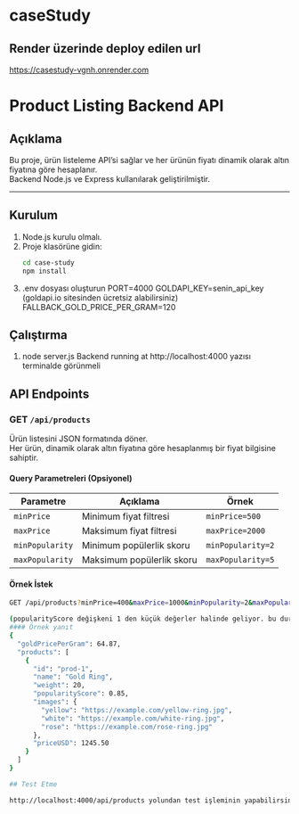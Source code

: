 # caseStudy

## Render üzerinde deploy edilen url
https://casestudy-vgnh.onrender.com

# Product Listing Backend API

## Açıklama
Bu proje, ürün listeleme API’si sağlar ve her ürünün fiyatı dinamik olarak altın fiyatına göre hesaplanır.  
Backend Node.js ve Express kullanılarak geliştirilmiştir.

---

## Kurulum

1. Node.js kurulu olmalı.
2. Proje klasörüne gidin:
   ```bash
   cd case-study
   npm install
3. .env dosyası oluşturun
    PORT=4000
    GOLDAPI_KEY=senin_api_key (goldapi.io sitesinden ücretsiz alabilirsiniz)
    FALLBACK_GOLD_PRICE_PER_GRAM=120

## Çalıştırma

1. node server.js
Backend running at http://localhost:4000 yazısı terminalde görünmeli

## API Endpoints

### GET `/api/products`

Ürün listesini JSON formatında döner.  
Her ürün, dinamik olarak altın fiyatına göre hesaplanmış bir fiyat bilgisine sahiptir.

#### Query Parametreleri (Opsiyonel)
| Parametre | Açıklama | Örnek |
|------------|-----------|--------|
| `minPrice` | Minimum fiyat filtresi | `minPrice=500` |
| `maxPrice` | Maksimum fiyat filtresi | `maxPrice=2000` |
| `minPopularity` | Minimum popülerlik skoru | `minPopularity=2` |
| `maxPopularity` | Maksimum popülerlik skoru | `maxPopularity=5` |

#### Örnek İstek
```bash
GET /api/products?minPrice=400&maxPrice=1000&minPopularity=2&maxPopularity=4

(popularityScore değişkeni 1 den küçük değerler halinde geliyor. bu durumu kod içerisinde değiştirdim.)
#### Örnek yanıt
{
  "goldPricePerGram": 64.87,
  "products": [
    {
      "id": "prod-1",
      "name": "Gold Ring",
      "weight": 20,
      "popularityScore": 0.85,
      "images": {
        "yellow": "https://example.com/yellow-ring.jpg",
        "white": "https://example.com/white-ring.jpg",
        "rose": "https://example.com/rose-ring.jpg"
      },
      "priceUSD": 1245.50
    }
  ]
}

## Test Etme

http://localhost:4000/api/products yolundan test işleminin yapabilirsiniz.


